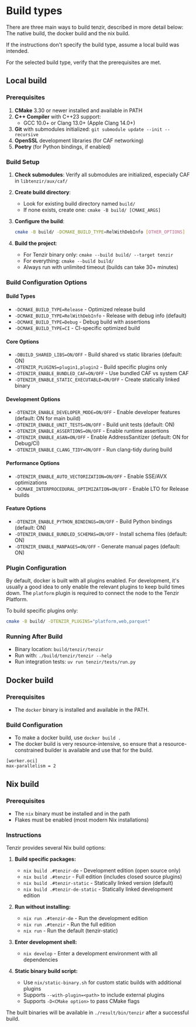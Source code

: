 # Build types

There are three main ways to build tenzir, described in more detail below:
The native build, the docker build and the nix build.

If the instructions don't specify the build type, assume a local build
was intended.

For the selected build type, verify that the prerequisites are met.

## Local build

### Prerequisites

1. **CMake** 3.30 or newer installed and available in PATH
2. **C++ Compiler** with C++23 support:
   - GCC 10.0+ or Clang 13.0+ (Apple Clang 14.0+)
3. **Git** with submodules initialized: `git submodule update --init --recursive`
4. **OpenSSL** development libraries (for CAF networking)
5. **Poetry** (for Python bindings, if enabled)

### Build Setup

1. **Check submodules**: Verify all submodules are initialized, especially CAF in `libtenzir/aux/caf/`

2. **Create build directory**:
   - Look for existing build directory named `build/`
   - If none exists, create one: `cmake -B build/ [CMAKE_ARGS]`

3. **Configure the build**:
   ```bash
   cmake -B build/ -DCMAKE_BUILD_TYPE=RelWithDebInfo [OTHER_OPTIONS]
   ```

4. **Build the project**:
   - For Tenzir binary only: `cmake --build build/ --target tenzir`
   - For everything: `cmake --build build/`
   - Always run with unlimited timeout (builds can take 30+ minutes)

### Build Configuration Options

#### Build Types
- `-DCMAKE_BUILD_TYPE=Release` - Optimized release build
- `-DCMAKE_BUILD_TYPE=RelWithDebInfo` - Release with debug info (default)
- `-DCMAKE_BUILD_TYPE=Debug` - Debug build with assertions
- `-DCMAKE_BUILD_TYPE=CI` - CI-specific optimized build

#### Core Options
- `-DBUILD_SHARED_LIBS=ON/OFF` - Build shared vs static libraries (default: ON)
- `-DTENZIR_PLUGINS=plugin1,plugin2` - Build specific plugins only
- `-DTENZIR_ENABLE_BUNDLED_CAF=ON/OFF` - Use bundled CAF vs system CAF
- `-DTENZIR_ENABLE_STATIC_EXECUTABLE=ON/OFF` - Create statically linked binary

#### Development Options
- `-DTENZIR_ENABLE_DEVELOPER_MODE=ON/OFF` - Enable developer features (default: ON for main build)
- `-DTENZIR_ENABLE_UNIT_TESTS=ON/OFF` - Build unit tests (default: ON)
- `-DTENZIR_ENABLE_ASSERTIONS=ON/OFF` - Enable runtime assertions
- `-DTENZIR_ENABLE_ASAN=ON/OFF` - Enable AddressSanitizer (default: ON for Debug/CI)
- `-DTENZIR_ENABLE_CLANG_TIDY=ON/OFF` - Run clang-tidy during build

#### Performance Options
- `-DTENZIR_ENABLE_AUTO_VECTORIZATION=ON/OFF` - Enable SSE/AVX optimizations
- `-DCMAKE_INTERPROCEDURAL_OPTIMIZATION=ON/OFF` - Enable LTO for Release builds

#### Feature Options
- `-DTENZIR_ENABLE_PYTHON_BINDINGS=ON/OFF` - Build Python bindings (default: ON)
- `-DTENZIR_ENABLE_BUNDLED_SCHEMAS=ON/OFF` - Install schema files (default: ON)
- `-DTENZIR_ENABLE_MANPAGES=ON/OFF` - Generate manual pages (default: ON)

### Plugin Configuration

By default, docker is built with all plugins enabled. For development,
it's usually a good idea to only enable the relevant plugins to keep build
times down. The `platform` plugin is required to connect the node to the
Tenzir Platform.

To build specific plugins only:
```bash
cmake -B build/ -DTENZIR_PLUGINS="platform,web,parquet"
```

### Running After Build

- Binary location: `build/tenzir/tenzir`
- Run with: `./build/tenzir/tenzir --help`
- Run integration tests: `uv run tenzir/tests/run.py`

## Docker build

### Prerequisites

  - The `docker` binary is installed and available in the PATH.

### Build Configuration

  - To make a docker build, use `docker build .`
  - The docker build is very resource-intensive, so ensure that a
    resource-constrained builder is available and use that for the build.

```
[worker.oci]
max-parallelism = 2
```

## Nix build

### Prerequisites
 - The `nix` binary must be installed and in the path
 - Flakes must be enabled (most modern Nix installations)

### Instructions

Tenzir provides several Nix build options:

1. **Build specific packages:**
   - `nix build .#tenzir-de` - Development edition (open source only)
   - `nix build .#tenzir` - Full edition (includes closed source plugins)
   - `nix build .#tenzir-static` - Statically linked version (default)
   - `nix build .#tenzir-de-static` - Statically linked development edition

2. **Run without installing:**
   - `nix run .#tenzir-de` - Run the development edition
   - `nix run .#tenzir` - Run the full edition
   - `nix run` - Run the default (tenzir-static)

3. **Enter development shell:**
   - `nix develop` - Enter a development environment with all dependencies

4. **Static binary build script:**
   - Use `nix/static-binary.sh` for custom static builds with additional plugins
   - Supports `--with-plugin=<path>` to include external plugins
   - Supports `-D<CMake option>` to pass CMake flags

The built binaries will be available in `./result/bin/tenzir` after a successful build.
